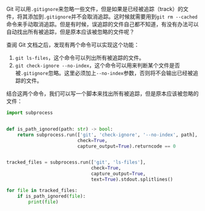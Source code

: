 Git 可以用`.gitignore`来忽略一些文件，但是如果是已经被追踪（track）的文件，将其添加到`.gitignore`并不会取消追踪。这时候就需要用到`git rm --cached`命令来手动取消追踪。但是有时候，误追踪的文件自己都不知道，有没有办法可以自动找出所有被追踪，但是原本应该被忽略的文件呢？

查阅 Git 文档之后，发现有两个命令可以实现这个功能：

1. `git ls-files`，这个命令可以列出所有被追踪的文件。
2. `git check-ignore --no-index`，这个命令可以用来判断某个文件是否被`.gitignore`忽略。这里必须加上`--no-index`参数，否则将不会输出已经被追踪的文件。

结合这两个命令，我们可以写一个脚本来找出所有被追踪，但是原本应该被忽略的文件：

```python
import subprocess


def is_path_ignored(path: str) -> bool:
    return subprocess.run(['git', 'check-ignore', '--no-index', path],
                          check=True,
                          capture_output=True).returncode == 0


tracked_files = subprocess.run(['git', 'ls-files'],
                               check=True,
                               capture_output=True,
                               text=True).stdout.splitlines()

for file in tracked_files:
    if is_path_ignored(file):
        print(file)
```
